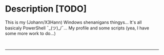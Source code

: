 # Description [TODO]
This is my (Johann/X3Hann) Windows shenanigans thingys... It's all basicaly PowerShell ¯\_(ツ)_/¯... My profile and some scripts (yea, I have some more work to do...)

&nbsp;

----